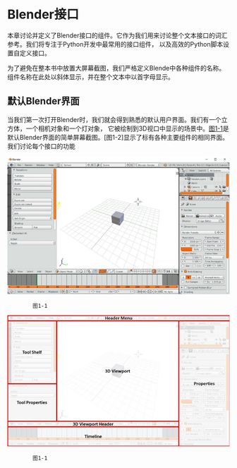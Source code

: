 # Blender接口

本章讨论并定义了Blender接口的组件。它作为我们用来讨论整个文本接口的词汇参考。我们将专注于Python开发中最常用的接口组件，
以及高效的Python脚本设置自定义接口。

为了避免在整本书中放置大屏幕截图，我们严格定义Blende中各种组件的名称。组件名称在此处以斜体显示，并在整个文本中以首字母显示。

## 默认Blender界面

当我们第一次打开Blender时，我们就会得到熟悉的默认用户界面。我们有一个立方体，一个相机对象和一个灯对象，
它被绘制到3D视口中显示的场景中。[图1-1]()是默认Blender界面的简单屏幕截图。[图1-2]显示了标有各种主要组件的相同界面。
我们讨论每个接口的功能

![](mDrivEngine/1-1.png)

            图1-1
        
![](mDrivEngine/1-2.png)
            
            图1-1
            
### 
